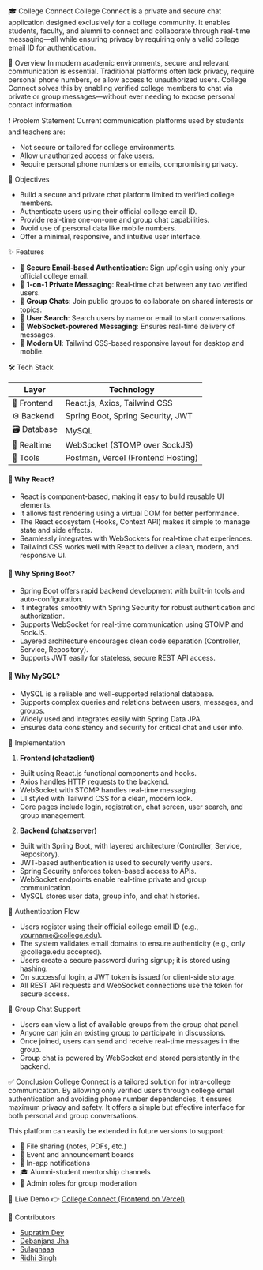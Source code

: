 🎓 College Connect
College Connect is a private and secure chat application designed exclusively for a college community. It enables students, faculty, and alumni to connect and collaborate through real-time messaging—all while ensuring privacy by requiring only a valid college email ID for authentication.

📌 Overview
In modern academic environments, secure and relevant communication is essential. Traditional platforms often lack privacy, require personal phone numbers, or allow access to unauthorized users. College Connect solves this by enabling verified college members to chat via private or group messages—without ever needing to expose personal contact information.

❗ Problem Statement
Current communication platforms used by students and teachers are:
- Not secure or tailored for college environments.
- Allow unauthorized access or fake users.
- Require personal phone numbers or emails, compromising privacy.

🎯 Objectives
- Build a secure and private chat platform limited to verified college members.
- Authenticate users using their official college email ID.
- Provide real-time one-on-one and group chat capabilities.
- Avoid use of personal data like mobile numbers.
- Offer a minimal, responsive, and intuitive user interface.

✨ Features
- 🔐 **Secure Email-based Authentication**: Sign up/login using only your official college email.
- 💬 **1-on-1 Private Messaging**: Real-time chat between any two verified users.
- 👥 **Group Chats**: Join public groups to collaborate on shared interests or topics.
- 🔎 **User Search**: Search users by name or email to start conversations.
- 📡 **WebSocket-powered Messaging**: Ensures real-time delivery of messages.
- 🎨 **Modern UI**: Tailwind CSS-based responsive layout for desktop and mobile.

🛠 Tech Stack

| Layer      | Technology                          |
|-----------|--------------------------------------|
| 🧠 Frontend  | React.js, Axios, Tailwind CSS         |
| ⚙️ Backend   | Spring Boot, Spring Security, JWT     |
| 🗃 Database | MySQL                                |
| 🔄 Realtime | WebSocket (STOMP over SockJS)         |
| 🧪 Tools    | Postman, Vercel (Frontend Hosting)    |

#### 📌 Why React?
- React is component-based, making it easy to build reusable UI elements.
- It allows fast rendering using a virtual DOM for better performance.
- The React ecosystem (Hooks, Context API) makes it simple to manage state and side effects.
- Seamlessly integrates with WebSockets for real-time chat experiences.
- Tailwind CSS works well with React to deliver a clean, modern, and responsive UI.

#### 📌 Why Spring Boot?
- Spring Boot offers rapid backend development with built-in tools and auto-configuration.
- It integrates smoothly with Spring Security for robust authentication and authorization.
- Supports WebSocket for real-time communication using STOMP and SockJS.
- Layered architecture encourages clean code separation (Controller, Service, Repository).
- Supports JWT easily for stateless, secure REST API access.

#### 📌 Why MySQL?
- MySQL is a reliable and well-supported relational database.
- Supports complex queries and relations between users, messages, and groups.
- Widely used and integrates easily with Spring Data JPA.
- Ensures data consistency and security for critical chat and user info.

🧱 Implementation

1. **Frontend (chatzclient)**
- Built using React.js functional components and hooks.
- Axios handles HTTP requests to the backend.
- WebSocket with STOMP handles real-time messaging.
- UI styled with Tailwind CSS for a clean, modern look.
- Core pages include login, registration, chat screen, user search, and group management.

2. **Backend (chatzserver)**
- Built with Spring Boot, with layered architecture (Controller, Service, Repository).
- JWT-based authentication is used to securely verify users.
- Spring Security enforces token-based access to APIs.
- WebSocket endpoints enable real-time private and group communication.
- MySQL stores user data, group info, and chat histories.

🔐 Authentication Flow
- Users register using their official college email ID (e.g., yourname@college.edu).
- The system validates email domains to ensure authenticity (e.g., only @college.edu accepted).
- Users create a secure password during signup; it is stored using hashing.
- On successful login, a JWT token is issued for client-side storage.
- All REST API requests and WebSocket connections use the token for secure access.

🧪 Group Chat Support
- Users can view a list of available groups from the group chat panel.
- Anyone can join an existing group to participate in discussions.
- Once joined, users can send and receive real-time messages in the group.
- Group chat is powered by WebSocket and stored persistently in the backend.

✅ Conclusion
College Connect is a tailored solution for intra-college communication. By allowing only verified users through college email authentication and avoiding phone number dependencies, it ensures maximum privacy and safety. It offers a simple but effective interface for both personal and group conversations.

This platform can easily be extended in future versions to support:
- 📎 File sharing (notes, PDFs, etc.)
- 📅 Event and announcement boards
- 🔔 In-app notifications
- 🎓 Alumni-student mentorship channels
- 👤 Admin roles for group moderation

🔗 Live Demo
👉 [College Connect (Frontend on Vercel)](https://college-connect-theta.vercel.app)

👥 Contributors
- [Supratim Dey](https://www.linkedin.com/in/supratim-dey07/) 
- [Debanjana Jha](https://www.linkedin.com/in/debanjana-jha-a524b1258/)
- [Sulagnaaa](https://www.linkedin.com/in/sulagna-hore-934526254/)
- [Ridhi Singh](https://www.linkedin.com/in/ridhisingh7595/)
